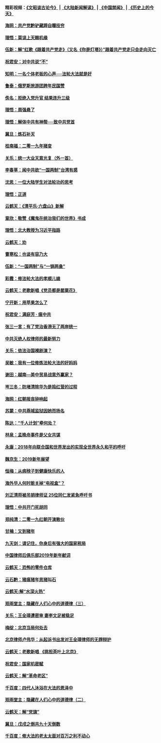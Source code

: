 #### 精彩视频：[《文昭谈古论今》](https://github.com/gfw-breaker/wenzhao/blob/master/README.md?t=01131530) | [《大陆新闻解读》](https://github.com/gfw-breaker/ntdtv-comedy/blob/master/README.md?t=01131530) | [《中国禁闻》](https://github.com/gfw-breaker/ntdtv-news/blob/master/README.md?t=01131530) | [《历史上的今天》](https://github.com/gfw-breaker/today-in-history/blob/master/README.md?t=01131530) 

#### [海网：共产党黔驴藏蹄自曝技穷](../pages/nsc993/n10969562.md?t=01131530) 

#### [理悟：莫误上天赐机缘](../pages/nsc993/n10969514.md?t=01131530) 

#### [伍新：解“红歌《跟着共产党走》（又名《你是灯塔》）”跟着共产党走只会走向灭亡](../pages/nsc993/n10969074.md?t=01131530) 

#### [祝君安：对中共说“不”](../pages/nsc993/n10968464.md?t=01131530) 

#### [知明：一名个体老板的心声──法轮大法就是好](../pages/nsc993/n10967473.md?t=01131530) 

#### [鲁泰：俄罗斯旅游团跨年民国赞](../pages/nsc993/n10967035.md?t=01131530) 

#### [佚名：拒绝入党升官  结果连升三级](../pages/nsc993/n10965069.md?t=01131530) 

#### [理悟：周强悬了](../pages/nsc993/n10965044.md?t=01131530) 

#### [理悟：解体中共有神帮──致中共党首](../pages/nsc993/n10963824.md?t=01131530) 

#### [冀旦：炼石补天](../pages/nsc993/n10963818.md?t=01131530) 

#### [桂南福：二零一九年猪变](../pages/nsc993/n10963774.md?t=01131530) 

#### [关乐：统一大业天意光复（外一首）](../pages/nsc993/n10963765.md?t=01131530) 

#### [李春草：闻中共欲“一国两制”台湾有感](../pages/nsc993/n10963761.md?t=01131530) 

#### [沈思：一位大陆学生对法轮功的思考](../pages/nsc993/n10960706.md?t=01131530) 

#### [理悟：正道](../pages/nsc993/n10960529.md?t=01131530) 

#### [云鹤天：《清平乐‧六盘山》新解](../pages/nsc993/n10959258.md?t=01131530) 

#### [童欣：敬赞《魔鬼在统治我们的世界》书成](../pages/nsc993/n10959244.md?t=01131530) 

#### [理悟：北大教授为习近平指路](../pages/nsc993/n10959234.md?t=01131530) 

#### [云鹤天：劝](../pages/nsc993/n10959226.md?t=01131530) 

#### [曹寒松：也谈有容乃大](../pages/nsc993/n10959191.md?t=01131530) 

#### [伍新：“一国两制”与“一锅两彘”](../pages/nsc993/n10958297.md?t=01131530) 

#### [彩霞：修法轮大法的孝顺儿媳](../pages/nsc993/n10958333.md?t=01131530) 

#### [云鹤天：老歌新唱《党员都是罂粟花》](../pages/nsc993/n10958225.md?t=01131530) 

#### [宁开新：用苹果怎么了](../pages/nsc993/n10955962.md?t=01131530) 

#### [祝君安：满庭芳 · 瘟中共](../pages/nsc993/n10955949.md?t=01131530) 

#### [张三一言：有了党治香港无了两岸统一](../pages/nsc993/n10955943.md?t=01131530) 

#### [中共灭绝人权律师的最新努力](../pages/nsc993/n10954725.md?t=01131530) 

#### [关乐：依法治国裸剧演？](../pages/nsc993/n10952420.md?t=01131530) 

#### [吴敏：我有一位修炼法轮大法的好妈妈](../pages/nsc993/n10952484.md?t=01131530) 

#### [谢田：越南—美中贸易战意外赢家？](../pages/nsc993/n10940351.md?t=01131530) 

#### [岑三冬：防堵清除华为是捣红营的过程](../pages/nsc993/n10952342.md?t=01131530) 

#### [海网：红朝报丧钟响起](../pages/nsc993/n10951480.md?t=01131530) 

#### [苏蒙：中共燕城监狱因她而扬名](../pages/nsc993/n10951476.md?t=01131530) 

#### [陈达：“千人计划”牵何处？](../pages/nsc993/n10951466.md?t=01131530) 

#### [林泉：孟晚舟事件是父女共谋](../pages/nsc993/n10947780.md?t=01131530) 

#### [永康：2018年向联合国和世界发出的实现全世界永久和平的呼吁](../pages/nsc993/n10947756.md?t=01131530) 

#### [魏京生：2019新年展望](../pages/nsc993/n10947691.md?t=01131530) 

#### [恒梅：从病秧子到健康快乐的人](../pages/nsc993/n10947469.md?t=01131530) 

#### [海外华人何时能关掉“电视盒”？](../pages/nsc993/n10945406.md?t=01131530) 

#### [刘正清将被吊销律师证 25位同仁发紧急呼吁书](../pages/nsc993/n10944361.md?t=01131530) 

#### [理悟：中共开门死胡同](../pages/nsc993/n10944908.md?t=01131530) 

#### [郑纯清：二零一九红朝开演散伙](../pages/nsc993/n10944905.md?t=01131530) 

#### [甘楠：又到猪年](../pages/nsc993/n10944903.md?t=01131530) 

#### [九天剑：请记住，你身后有强大的国家税局](../pages/nsc993/n10944885.md?t=01131530) 

#### [中国律师后俱乐部2019年新年献词](../pages/nsc993/n10944348.md?t=01131530) 

#### [云鹤天：恐怖的零件仓库](../pages/nsc993/n10942847.md?t=01131530) 

#### [云石黔：猪瘟猪年思猪叫石](../pages/nsc993/n10943180.md?t=01131530) 

#### [云鹤天:解“水深火热”](../pages/nsc993/n10942828.md?t=01131530) 

#### [观雨堂主：隐藏在人们心中的道德律（三）](../pages/nsc993/n10941445.md?t=01131530) 

#### [关乐：王全璋遭密审 妻李文足被稳足](../pages/nsc993/n10941420.md?t=01131530) 

#### [梅绽：北京当局何处去](../pages/nsc993/n10941407.md?t=01131530) 

#### [北京律师卢伟华：从起诉书出发对王全璋律师的无罪辩护](../pages/nsc993/n10939303.md?t=01131530) 

#### [云鹤天：老歌新唱 《挑担茶叶上北京》](../pages/nsc993/n10937870.md?t=01131530) 

#### [祝君安：国家机密赋](../pages/nsc993/n10937863.md?t=01131530) 

#### [云鹤天：解“革命老区”](../pages/nsc993/n10937858.md?t=01131530) 

#### [千百度：四代人沐浴在大法的恩泽中](../pages/nsc993/n10937630.md?t=01131530) 

#### [观雨堂主：隐藏在人们心中的道德律（二）](../pages/nsc993/n10937219.md?t=01131530) 

#### [云鹤天：解“党旗”](../pages/nsc993/n10937211.md?t=01131530) 

#### [冀旦：戊戌之倒共九十天倒数](../pages/nsc993/n10937168.md?t=01131530) 

#### [千百度：修大法的老太太面对百万之利不动心](../pages/nsc993/n10934913.md?t=01131530) 

